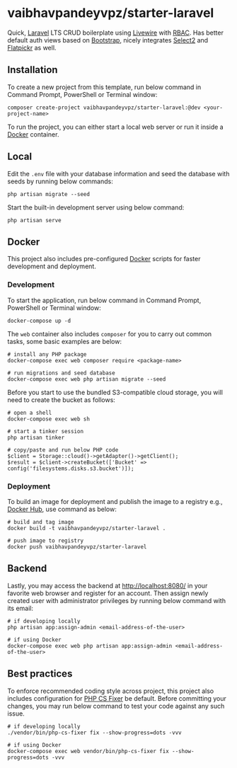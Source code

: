 # vaibhavpandeyvpz/starter-laravel

Quick, [Laravel](https://laravel.com/) LTS CRUD boilerplate using [Livewire](https://laravel-livewire.com/) with [RBAC](https://spatie.be/docs/laravel-permission/v3/introduction).
Has better default auth views based on [Bootstrap](https://getbootstrap.com/docs/4.6/getting-started/introduction/), nicely integrates [Select2](https://select2.org/) and [Flatpickr](https://flatpickr.js.org/) as well.

## Installation

To create a new project from this template, run below command in Command Prompt, PowerShell or Terminal window:

```shell
composer create-project vaibhavpandeyvpz/starter-laravel:@dev <your-project-name>
```

To run the project, you can either start a local web server or run it inside a [Docker](https://www.docker.com/) container.

## Local

Edit the `.env` file with your database information and seed the database with seeds by running below commands:

```shell
php artisan migrate --seed
```

Start the built-in development server using below command:

```shell
php artisan serve
```

## Docker

This project also includes pre-configured [Docker](https://www.docker.com/) scripts for faster development and deployment.

### Development

To start the application, run below command in Command Prompt, PowerShell or Terminal window:

```shell
docker-compose up -d
```

The `web` container also includes `composer` for you to carry out common tasks, some basic examples are below:

```shell
# install any PHP package
docker-compose exec web composer require <package-name>

# run migrations and seed database
docker-compose exec web php artisan migrate --seed
```

Before you start to use the bundled S3-compatible cloud storage, you will need to create the bucket as follows:

```shell
# open a shell
docker-compose exec web sh

# start a tinker session
php artisan tinker

# copy/paste and run below PHP code
$client = Storage::cloud()->getAdapter()->getClient();
$result = $client->createBucket(['Bucket' => config('filesystems.disks.s3.bucket')]);
```

### Deployment

To build an image for deployment and publish the image to a registry e.g., [Docker Hub](https://hub.docker.com/), use command as below:

```shell
# build and tag image
docker build -t vaibhavpandeyvpz/starter-laravel .

# push image to registry
docker push vaibhavpandeyvpz/starter-laravel
```

## Backend

Lastly, you may access the backend at [http://localhost:8080/](http://localhost:8080/) in your favorite web browser and register for an account.
Then assign newly created user with administrator privileges by running below command with its email:

```shell
# if developing locally
php artisan app:assign-admin <email-address-of-the-user>

# if using Docker
docker-compose exec web php artisan app:assign-admin <email-address-of-the-user>
```

## Best practices

To enforce recommended coding style across project, this project also includes configuration for [PHP CS Fixer](https://github.com/FriendsOfPHP/PHP-CS-Fixer) be default.
Before committing your changes, you may run below command to test your code against any such issue.

```shell
# if developing locally
./vendor/bin/php-cs-fixer fix --show-progress=dots -vvv

# if using Docker
docker-compose exec web vendor/bin/php-cs-fixer fix --show-progress=dots -vvv
```
